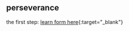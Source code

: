 ## perseverance
the first step: [learn form here](https://csdiy.wiki/%E7%BC%96%E7%A8%8B%E5%85%A5%E9%97%A8/MIT-Missing-Semester/){:target="_blank"}